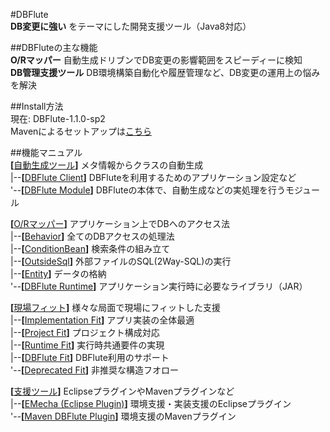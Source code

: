 #DBFlute  
__DB変更に強い__ をテーマにした開発支援ツール（Java8対応）

##DBFluteの主な機能  
__O/Rマッパー__ 自動生成ドリブンでDB変更の影響範囲をスピーディーに検知  
__DB管理支援ツール__ DB環境構築自動化や履歴管理など、DB変更の運用上の悩みを解決

##Install方法  
現在: DBFlute-1.1.0-sp2  
Mavenによるセットアップは[こちら](http://dbflute.seasar.org/ja/environment/setup/maven.html)

##機能マニュアル  
__[__[自動生成ツール](http://dbflute.seasar.org/ja/manual/function/generator/index.html)__]__ メタ情報からクラスの自動生成  
|--__[__[DBFlute Client](http://dbflute.seasar.org/ja/manual/function/generator/client/index.html)__]__ DBFluteを利用するためのアプリケーション設定など  
'--__[__[DBFlute   Module](http://dbflute.seasar.org/ja/manual/function/generator/module/index.html)__]__ DBFluteの本体で、自動生成などの実処理を行うモジュール  

__[__[O/Rマッパー](http://dbflute.seasar.org/ja/manual/function/ormapper/index.html)__]__ アプリケーション上でDBへのアクセス法  
|--__[__[Behavior](http://dbflute.seasar.org/ja/manual/function/ormapper/behavior/index.html)__]__ 全てのDBアクセスの処理法  
|--__[__[ConditionBean](http://dbflute.seasar.org/ja/manual/function/ormapper/behavior/index.html)__]__ 検索条件の組み立て  
|--__[__[OutsideSql](http://dbflute.seasar.org/ja/manual/function/ormapper/outsidesql/index.html)__]__ 外部ファイルのSQL(2Way-SQL)の実行  
|--__[__[Entity](http://dbflute.seasar.org/ja/manual/function/ormapper/entity/index.html)__]__ データの格納  
'--__[__[DBFlute Runtime](http://dbflute.seasar.org/ja/manual/function/ormapper/runtime/index.html)__]__  アプリケーション実行時に必要なライブラリ（JAR）  

__[__[現場フィット](http://dbflute.seasar.org/ja/manual/function/genbafit/index.html)__]__ 様々な局面で現場にフィットした支援  
|--__[__[Implementation Fit](http://dbflute.seasar.org/ja/manual/function/genbafit/implfit/index.html)__]__ アプリ実装の全体最適  
|--__[__[Project Fit](http://dbflute.seasar.org/ja/manual/function/genbafit/projectfit/index.html)__]__ プロジェクト構成対応  
|--__[__[Runtime Fit](http://dbflute.seasar.org/ja/manual/function/genbafit/runtimefit/index.html)__]__ 実行時共通要件の実現  
|--__[__[DBFlute Fit](http://dbflute.seasar.org/ja/manual/function/genbafit/dbflutefit/index.html)__]__ DBFlute利用のサポート  
'--__[__[Deprecated Fit](http://dbflute.seasar.org/ja/manual/function/genbafit/deprecatedfit/index.html)__]__ 非推奨な構造フオロー  

__[__[支援ツール](http://dbflute.seasar.org/ja/manual/function/helper/index.html)__]__ EclipseプラグインやMavenプラグインなど  
|--__[__[EMecha (Eclipse Plugin)](http://dbflute.seasar.org/ja/manual/function/helper/emecha/index.html)__]__ 環境支援・実装支援のEclipseプラグイン  
'--__[__[Maven DBFlute Plugin](http://dbflute.seasar.org/ja/manual/function/helper/maven/index.html)__]__ 環境支援のMavenプラグイン
